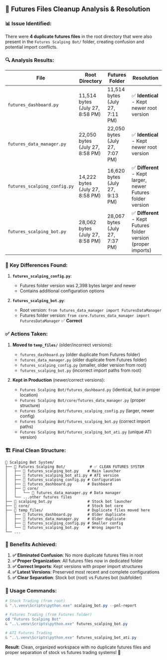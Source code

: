 ## 🔮 Futures Files Cleanup Analysis & Resolution

### 📊 **Issue Identified:**
There were **4 duplicate futures files** in the root directory that were also present in the `Futures Scalping Bot/` folder, creating confusion and potential import conflicts.

### 🔍 **Analysis Results:**

| File | Root Directory | Futures Folder | Resolution |
|------|---------------|----------------|------------|
| `futures_dashboard.py` | 11,514 bytes (July 27, 8:58 PM) | 11,514 bytes (July 27, 7:11 PM) | ✅ **Identical** - Kept newer root version |
| `futures_data_manager.py` | 22,050 bytes (July 27, 8:58 PM) | 22,050 bytes (July 27, 7:07 PM) | ✅ **Identical** - Kept newer root version |
| `futures_scalping_config.py` | 14,222 bytes (July 27, 8:58 PM) | 16,620 bytes (July 27, 9:13 PM) | ✅ **Different** - Kept larger, newer Futures folder version |
| `futures_scalping_bot.py` | 28,062 bytes (July 27, 8:58 PM) | 28,067 bytes (July 27, 7:37 PM) | ✅ **Different** - Kept Futures folder version (proper imports) |

### 🎯 **Key Differences Found:**

1. **`futures_scalping_config.py`**: 
   - Futures folder version was 2,398 bytes larger and newer
   - Contains additional configuration options

2. **`futures_scalping_bot.py`**: 
   - Root version: `from futures_data_manager import FuturesDataManager`
   - Futures folder version: `from core.futures_data_manager import FuturesDataManager` ✅ **Correct**

### ✅ **Actions Taken:**

1. **Moved to `temp_files/`** (older/incorrect versions):
   - `futures_dashboard.py` (older duplicate from Futures folder)
   - `futures_data_manager.py` (older duplicate from Futures folder)  
   - `futures_scalping_config.py` (smaller, older version from root)
   - `futures_scalping_bot.py` (incorrect import paths from root)

2. **Kept in Production** (newer/correct versions):
   - `Futures Scalping Bot/futures_dashboard.py` (identical, but in proper location)
   - `Futures Scalping Bot/core/futures_data_manager.py` (proper structure)
   - `Futures Scalping Bot/futures_scalping_config.py` (larger, newer config)
   - `Futures Scalping Bot/futures_scalping_bot.py` (correct import paths)
   - `Futures Scalping Bot/futures_scalping_bot_ati.py` (unique ATI version)

### 🏗️ **Final Clean Structure:**

```
📁 Scalping Bot System/
├── 📁 Futures Scalping Bot/           # ✅ CLEAN FUTURES SYSTEM
│   ├── 📄 futures_scalping_bot.py    # Main launcher
│   ├── 📄 futures_scalping_bot_ati.py # ATI version
│   ├── 📄 futures_scalping_config.py # Configuration
│   ├── 📄 futures_dashboard.py       # Dashboard
│   ├── 📁 core/
│   │   └── 📄 futures_data_manager.py # Data manager
│   └── ...other futures files
├── 📄 scalping_bot.py                # Stock bot launcher  
├── 📁 core/                          # Stock bot core
├── 📁 temp_files/                    # Duplicate files moved here
│   ├── 📄 futures_dashboard.py       # Older duplicate
│   ├── 📄 futures_data_manager.py    # Older duplicate
│   ├── 📄 futures_scalping_config.py # Smaller config
│   └── 📄 futures_scalping_bot.py    # Wrong imports
└── ...
```

### 🎉 **Benefits Achieved:**

1. **✅ Eliminated Confusion**: No more duplicate futures files in root
2. **✅ Proper Organization**: All futures files now in dedicated folder
3. **✅ Correct Imports**: Kept versions with proper import structures
4. **✅ Latest Versions**: Preserved most recent and complete configurations
5. **✅ Clear Separation**: Stock bot (root) vs Futures bot (subfolder)

### 🚀 **Usage Commands:**

```powershell
# Stock Trading (from root)
& ".\.venv\Scripts\python.exe" scalping_bot.py --pnl-report

# Futures Trading (from Futures folder)
cd "Futures Scalping Bot"
& "..\.venv\Scripts\python.exe" futures_scalping_bot.py

# ATI Futures Trading
& "..\.venv\Scripts\python.exe" futures_scalping_bot_ati.py
```

**Result**: Clean, organized workspace with no duplicate futures files and proper separation of stock vs futures trading systems! 🎯
